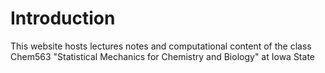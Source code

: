 Introduction
============================

This website hosts lectures notes and computational content of the class Chem563 "Statistical Mechanics for Chemistry and Biology" at Iowa State
